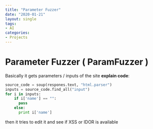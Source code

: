 ```yaml
---
title: "Parameter Fuzzer"
date: "2020-01-21"
layout: single
tags:
- AI
categories:
- Projects
---
```


# Parameter Fuzzer ( ParamFuzzer )

Basically it gets parameters / inputs of the site
**explain code**:
```python
source_code = soup(respones.text, "html.parser")
inputs = source_code.find_all("input")
for i in inputs:
    if i['name'] == "":
      pass
    else:
      print i['name']
```
then it tries to edit it and see if XSS or IDOR is
available

